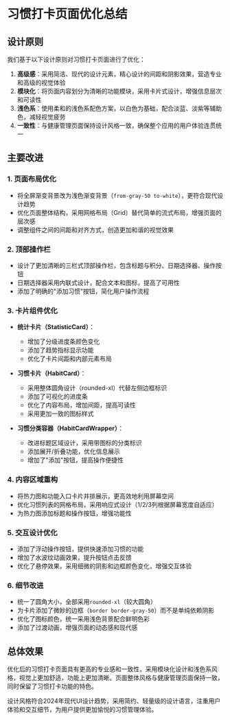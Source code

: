 # 习惯打卡页面优化总结

## 设计原则

我们基于以下设计原则对习惯打卡页面进行了优化：

1. **高级感**：采用简洁、现代的设计元素，精心设计的间距和阴影效果，营造专业和高级的视觉体验
2. **模块化**：将页面内容划分为清晰的功能模块，采用卡片式设计，增强信息层次和可读性
3. **浅色系**：使用柔和的浅色系配色方案，以白色为基础，配合淡蓝、淡紫等辅助色，减轻视觉疲劳
4. **一致性**：与健康管理页面保持设计风格一致，确保整个应用的用户体验连贯统一

## 主要改进

### 1. 页面布局优化

- 将全屏渐变背景改为浅色渐变背景（`from-gray-50 to-white`），更符合现代设计趋势
- 优化页面整体结构，采用网格布局（Grid）替代简单的流式布局，增强页面的层次感
- 调整组件之间的间距和对齐方式，创造更加和谐的视觉效果

### 2. 顶部操作栏

- 设计了更加清晰的三栏式顶部操作栏，包含标题与积分、日期选择器、操作按钮
- 日期选择器采用内联式设计，配合文本和图标，提高了可用性
- 添加了明确的"添加习惯"按钮，简化用户操作流程

### 3. 卡片组件优化

- **统计卡片（StatisticCard）**：
  - 增加了分级进度条颜色变化
  - 添加了趋势指标显示功能
  - 优化了卡片间距和内部元素布局
  
- **习惯卡片（HabitCard）**：
  - 采用整体圆角设计（rounded-xl）代替左侧边框标识
  - 添加了可视化的进度条
  - 优化了内容布局，增加间距，提高可读性
  - 采用更加一致的图标样式

- **习惯分类容器（HabitCardWrapper）**：
  - 改进标题区域设计，采用带图标的分类标识
  - 添加展开/折叠功能，优化信息展示
  - 增加了"添加"按钮，提高操作便捷性

### 4. 内容区域重构

- 将热力图和功能入口卡片并排展示，更高效地利用屏幕空间
- 优化习惯列表的网格布局，采用响应式设计（1/2/3列根据屏幕宽度自适应）
- 为热力图添加标题和操作按钮，增强功能性

### 5. 交互设计优化

- 添加了浮动操作按钮，提供快速添加习惯的功能
- 增加了水波纹动画效果，提升按钮点击反馈
- 优化了悬停效果，采用细微的阴影和边框颜色变化，增强交互体验

### 6. 细节改进

- 统一了圆角大小，全部采用`rounded-xl`（较大圆角）
- 为卡片添加了微妙的边框（`border border-gray-50`）而不是单纯依赖阴影
- 优化了图标颜色，统一采用浅色背景配合鲜明色彩
- 添加了过渡动画，增强页面的动态感和现代感

## 总体效果

优化后的习惯打卡页面具有更高的专业感和一致性，采用模块化设计和浅色系风格，视觉上更加舒适，功能上更加清晰。页面整体风格与健康管理页面保持一致，同时保留了习惯打卡功能的特色。

设计风格符合2024年现代UI设计趋势，采用简约、轻量级的设计语言，注重用户体验和交互细节，为用户提供更加愉悦的习惯管理体验。 